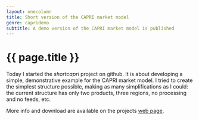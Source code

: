 ```yaml
---
layout: onecolumn
title: Short version of the CAPRI market model
genre: capridemo
subtitle: A demo version of the CAPRI market model is published
---
```


{{ page.title }}
===========================================


Today I started the _shortcapri_ project on github. It is about developing a simple, demonstrative 
example for the CAPRI market model. I tried to create the simplest structure possible, making as many simplifications as I could: the current structure has only two products, three regions, no processing and no feeds, etc. 

More info and download are available on the projects [web page](http://trialsolution.github.com/shortcapri/).

